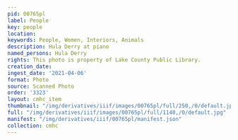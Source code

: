 ```yaml
---
pid: 00765pl
label: People
key: people
location: 
keywords: People, Women, Interiors, Animals
description: Hula Derry at piano
named_persons: Hula Derry
rights: This photo is property of Lake County Public Library.
creation_date: 
ingest_date: '2021-04-06'
format: Photo
source: Scanned Photo
order: '3323'
layout: cmhc_item
thumbnail: "/img/derivatives/iiif/images/00765pl/full/250,/0/default.jpg"
full: "/img/derivatives/iiif/images/00765pl/full/1140,/0/default.jpg"
manifest: "/img/derivatives/iiif/00765pl/manifest.json"
collection: cmhc
---
```

